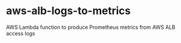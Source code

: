 # aws-alb-logs-to-metrics
AWS Lambda function to produce Prometheus metrics from AWS ALB access logs
